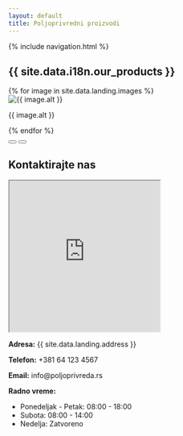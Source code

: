 ```yaml
---
layout: default
title: Poljoprivredni proizvodi
---
```

{% include navigation.html %}

<section id="products" class="container my-5">
        <h2 class="text-center mb-4">{{ site.data.i18n.our_products }}</h2>
        <div id="productCarousel" class="carousel slide" data-bs-ride="carousel">
            <div class="carousel-inner">
                {% for image in site.data.landing.images %}
                    <div class="carousel-item {% if forloop.index == 1 %}active{% endif %} text-center">
                        <img src="{{ site.baseurl }}{{ image.url }}" class="d-block mx-auto" alt="{{ image.alt }}">
                        <p class="mt-2">{{ image.alt }}</p>
                    </div>
                {% endfor %}
            </div>
            <button class="carousel-control-prev" type="button" data-bs-target="#productCarousel" data-bs-slide="prev">
                <span class="carousel-control-prev-icon p-4" aria-hidden="true"></span>
            </button>
            <button class="carousel-control-next" type="button" data-bs-target="#productCarousel" data-bs-slide="next">
                <span class="carousel-control-next-icon p-4" aria-hidden="true"></span>
            </button>
        </div>
</section>
<section id="contact" class="container my-5">
        <h2 class="text-center mb-4">Kontaktirajte nas</h2>
        <div class="row">
            <div class="col-md-6">
                <iframe class="w-100" height="300" src="https://www.google.com/maps/embed?" allowfullscreen></iframe>
            </div>
            <div class="col-md-6">
                <p class="mb-2"><strong>Adresa:</strong> {{ site.data.landing.address }}</p>
                <p class="mb-2"><strong>Telefon:</strong> +381 64 123 4567</p>
                <p class="mb-2"><strong>Email:</strong> info@poljoprivreda.rs</p>
                <p class="mb-2"><strong>Radno vreme:</strong></p>
                <ul class="p-0">
                    <li class="py-1">Ponedeljak - Petak: 08:00 - 18:00</li>
                    <li class="py-1">Subota: 08:00 - 14:00</li>
                    <li class="py-1">Nedelja: Zatvoreno</li>
                </ul>
            </div>
        </div>
</section>

